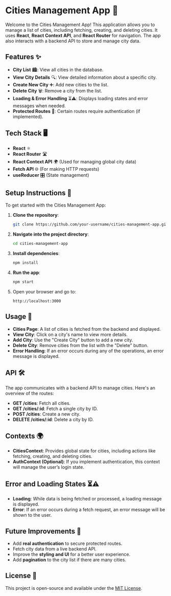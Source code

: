 # Cities Management App 🌆

Welcome to the Cities Management App! This application allows you to manage a list of cities, including fetching, creating, and deleting cities. It uses **React**, **React Context API**, and **React Router** for navigation. The app also interacts with a backend API to store and manage city data.

## Features ✨

- **City List** 🏙️: View all cities in the database.
- **View City Details** 🔍: View detailed information about a specific city.
- **Create New City** ➕: Add new cities to the list.
- **Delete City** 🗑️: Remove a city from the list.
- **Loading & Error Handling** ⏳⚠️: Displays loading states and error messages when needed.
- **Protected Routes** 🔐: Certain routes require authentication (if implemented).

## Tech Stack 🖥️

- **React** ⚛️
- **React Router** 🛣️
- **React Context API** 🌍 (Used for managing global city data)
- **Fetch API** 🌐 (For making HTTP requests)
- **useReducer** 🎛️ (State management)

## Setup Instructions 🚀

To get started with the Cities Management App:

1. **Clone the repository**:
    ```bash
    git clone https://github.com/your-username/cities-management-app.git
    ```

2. **Navigate into the project directory**:
    ```bash
    cd cities-management-app
    ```

3. **Install dependencies**:
    ```bash
    npm install
    ```

4. **Run the app**:
    ```bash
    npm start
    ```

5. Open your browser and go to:
    ```
    http://localhost:3000
    ```

## Usage 📲

- **Cities Page**: A list of cities is fetched from the backend and displayed.
- **View City**: Click on a city's name to view more details.
- **Add City**: Use the "Create City" button to add a new city.
- **Delete City**: Remove cities from the list with the "Delete" button.
- **Error Handling**: If an error occurs during any of the operations, an error message is displayed.

## API 🛠️

The app communicates with a backend API to manage cities. Here's an overview of the routes:

- **GET /cities**: Fetch all cities.
- **GET /cities/:id**: Fetch a single city by ID.
- **POST /cities**: Create a new city.
- **DELETE /cities/:id**: Delete a city by ID.

## Contexts 🌍

- **CitiesContext**: Provides global state for cities, including actions like fetching, creating, and deleting cities.
- **AuthContext (Optional)**: If you implement authentication, this context will manage the user’s login state.

## Error and Loading States ⏳⚠️

- **Loading**: While data is being fetched or processed, a loading message is displayed.
- **Error**: If an error occurs during a fetch request, an error message will be shown to the user.

## Future Improvements 🔮

- Add **real authentication** to secure protected routes.
- Fetch city data from a live backend API.
- Improve the **styling and UI** for a better user experience.
- Add **pagination** to the city list if there are many cities.

## License 📜

This project is open-source and available under the [MIT License](LICENSE).
